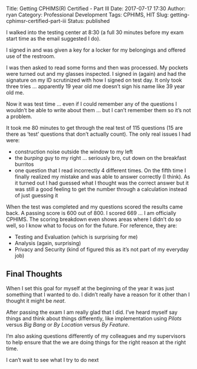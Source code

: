 Title: Getting CPHIMS(R) Certified - Part III
Date: 2017-07-17 17:30
Author: ryan
Category: Professional Development
Tags: CPHIMS, HIT
Slug: getting-cphimsr-certified-part-iii
Status: published

I walked into the testing center at 8:30 (a full 30 minutes before my exam start time as the email suggested I do).

I signed in and was given a key for a locker for my belongings and offered use of the restroom.

I was then asked to read some forms and then was processed. My pockets were turned out and my glasses inspected. I signed in (again) and had the signature on my ID scrutinized with how I signed on test day. It only took three tries ... apparently 19 year old me doesn’t sign his name like 39 year old me.

Now it was test time ... even if I could remember any of the questions I wouldn’t be able to write about them ... but I can’t remember them so it’s not a problem.

It took me 80 minutes to get through the real test of 115 questions (15 are there as ‘test’ questions that don’t actually count). The only real issues I had were:

-   construction noise outside the window to my left
-   the *burping* guy to my right ... seriously bro, cut down on the breakfast burritos
-   one question that I read incorrectly 4 different times. On the fifth time I finally realized my mistake and was able to answer correctly (I think). As it turned out I had guessed what I thought was the correct answer but it was still a good feeling to get the number through a calculation instead of just guessing it

When the test was completed and my questions scored the results came back. A passing score is 600 out of 800. I scored 669 ... I am officially CPHIMS. The scoring breakdown even shows areas where I didn’t do so well, so I know what to focus on for the future. For reference, they are:

-   Testing and Evaluation (which is surprising for me)
-   Analysis (again, surprising)
-   Privacy and Security (kind of figured this as it’s not part of my everyday job)

## Final Thoughts

When I set this goal for myself at the beginning of the year it was just something that I wanted to do. I didn’t really have a reason for it other than I thought it might be *neat*.

After passing the exam I am really glad that I did. I’ve heard myself say things and think about things differently, like implementation using *Pilots* versus *Big Bang* or *By Location* versus *By Feature*.

I’m also asking questions differently of my colleagues and my supervisors to help ensure that the we are doing things for the right reason at the right time.

I can’t wait to see what I try to do next
